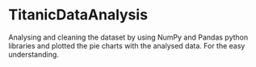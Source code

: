 # TitanicDataAnalysis
Analysing and cleaning the dataset by using NumPy and Pandas python libraries and plotted the pie charts with the analysed data.  For the easy understanding.

